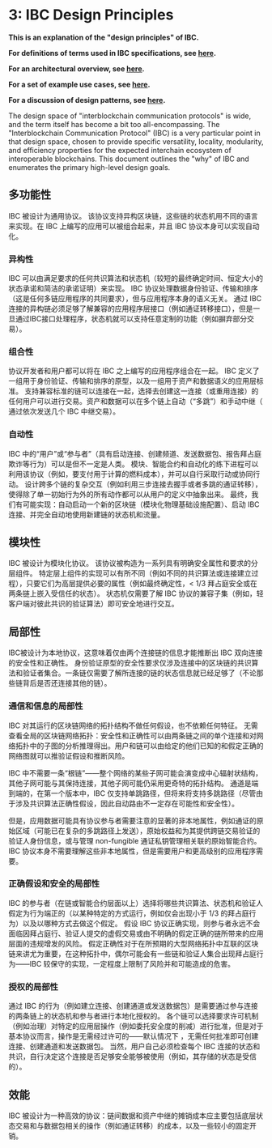 # 3: IBC Design Principles

**This is an explanation of the "design principles" of IBC.**

**For definitions of terms used in IBC specifications, see [here](./1_IBC_TERMINOLOGY.md).**

**For an architectural overview, see [here](./2_IBC_ARCHITECTURE.md).**

**For a set of example use cases, see [here](./4_IBC_USECASES.md).**

**For a discussion of design patterns, see [here](./5_IBC_DESIGN_PATTERNS.md).**

The design space of "interblockchain communication protocols" is wide, and the term itself has become a bit too all-encompassing. The "Interblockchain Communication Protocol" (IBC) is a very particular point in that design space, chosen to provide specific versatility, locality, modularity, and efficiency properties for the expected interchain ecosystem of interoperable blockchains. This document outlines the "why" of IBC and enumerates the primary high-level design goals.

## 多功能性

IBC 被设计为通用协议。 该协议支持异构区块链，这些链的状态机用不同的语言来实现。在 IBC 上编写的应用可以被组合起来，并且 IBC 协议本身可以实现自动化。

### 异构性

IBC 可以由满足要求的任何共识算法和状态机（较短的最终确定时间、恒定大小的状态承诺和简洁的承诺证明）来实现。 IBC 协议处理数据身份验证、传输和排序（这是任何多链应用程序的共同要求），但与应用程序本身的语义无关。 通过 IBC 连接的异构链必须足够了解兼容的应用程序层接口（例如通证转移接口），但是一旦通过IBC接口处理程序，状态机就可以支持任意定制的功能（例如摒弃部分交易）。

### 组合性

协议开发者和用户都可以将在 IBC 之上编写的应用程序组合在一起。 IBC 定义了一组用于身份验证、传输和排序的原型，以及一组用于资产和数据语义的应用层标准。 支持兼容标准的链可以连接在一起，选择去创建这一连接（或重用连接）的任何用户可以进行交易。资产和数据可以在多个链上自动（“多跳”）和手动中继（ 通过依次发送几个 IBC 中继交易）。

### 自动性

IBC 中的“用户”或“参与者”（具有启动连接、创建频道、发送数据包、报告拜占庭欺诈等行为）可以是但不一定是人类。 模块、智能合约和自动化的练下进程可以利用该协议（例如，要支付用于计算的燃料成本），并可以自行采取行动或协同行动。 设计跨多个链的复杂交互（例如利用三步连接去握手或者多跳的通证转移），使得除了单一初始行为外的所有动作都可以从用户的定义中抽象出来。 最终，我们有可能实现：自动启动一个新的区块链（模块化物理基础设施配置）、启动 IBC 连接、并完全自动地使用新建链的状态机和流量。

## 模块性

IBC 被设计为模块化协议。 该协议被构造为一系列具有明确安全属性和要求的分层组件。 特定层上组件的实现可以有所不同（例如不同的共识算法或连接建立过程），只要它们为高层提供必要的属性（例如最终确定性，< 1/3 拜占庭安全或在两条链上嵌入受信任的状态）。 状态机仅需要了解 IBC 协议的兼容子集（例如，轻客户端对彼此共识的验证算法）即可安全地进行交互。

## 局部性

IBC被设计为本地协议，这意味着仅由两个连接链的信息才能推断出 IBC 双向连接的安全性和正确性。 身份验证原型的安全性要求仅涉及连接中的区块链的共识算法和验证者集合。一条链仅需要了解所连接的链的状态信息就已经足够了（不论那些链背后是否还连接其他的链）。

### 通信和信息的局部性

IBC 对其运行的区块链网络的拓扑结构不做任何假设，也不依赖任何特征。 无需查看全局的区块链网络拓扑：安全性和正确性可以由两条链之间的单个连接和对网络拓扑中的子图的分析推理得出。用户和链可以由给定的他们已知的和假定正确的网络图就可以推验证假设和推断风险。

IBC 中不需要一条“根链”——整个网络的某些子网可能会演变成中心辐射状结构，其他子网可能与其保持连接，其他子网可能仍采用更奇特的拓扑结构。 通道是端到端的，在第一个版本中，IBC 仅支持单跳路径，但将来将支持多跳路径（尽管由于涉及共识算法正确性假设，因此自动路由不一定存在可能性和安全性）。

但是，应用数据可能具有协议参与者需要注意的显著的非本地属性，例如通证的原始区域（可能已在复杂的多跳路径上发送），原始权益和为其提供跨链交易验证的验证人身份信息，或与管理 non-fungible 通证私钥管理相关联的原始智能合约。 IBC 协议本身不需要理解这些非本地属性，但是需要用户和更高级别的应用程序需要。

### 正确假设和安全的局部性

IBC 的参与者（在链或智能合约层面以上）选择将哪些共识算法、状态机和验证人假定为行为端正的（以某种特定的方式运行，例如仅会出现小于 1/3 的拜占庭行为）以及以哪种方式去做这个假定。 假设 IBC 协议正确实现，则参与者永远不会面临因拜占庭行、验证人提交的虚假交易或由不明确的假定正确的链所带来的应用层面的违规增发的风险。 假定正确性对于在所预期的大型网络拓扑中互联的区块链来讲尤为重要，在这种拓扑中，偶尔可能会有一些链和验证人集合出现拜占庭行为——IBC 较保守的实现，一定程度上限制了风险并和可能造成的危害。

### 授权的局部性

通过 IBC 的行为（例如建立连接、创建通道或发送数据包）是需要通过参与连接的两条链上的状态机和参与者进行本地化授权的。 各个链可以选择要求许可机制（例如治理）对特定的应用层操作（例如委托安全度的削减）进行批准，但是对于基本协议而言，操作是无需经过许可的——默认情况下 ，无需任何批准即可创建连接、创建通道和发送数据包。 当然，用户自己必须检查每个 IBC 连接的状态和共识，自行决定这个连接是否足够安全能够被使用（例如，其存储的状态是受信的）。

## 效能

IBC 被设计为一种高效的协议：链间数据和资产中继的摊销成本应主要包括底层状态交易和与数据包相关的操作（例如通证转移）的成本，以及一些较小的固定开销。
